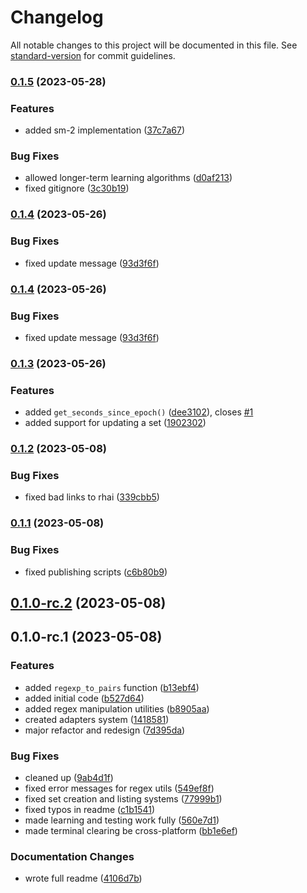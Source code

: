 # Changelog

All notable changes to this project will be documented in this file. See [standard-version](https://github.com/conventional-changelog/standard-version) for commit guidelines.

### [0.1.5](https://github.com/arctic-hen7/forne/compare/v0.1.4...v0.1.5) (2023-05-28)


### Features

* added sm-2 implementation ([37c7a67](https://github.com/arctic-hen7/forne/commit/37c7a677099346c316f0c1d2b5469854c21de9db))


### Bug Fixes

* allowed longer-term learning algorithms ([d0af213](https://github.com/arctic-hen7/forne/commit/d0af2130721971140474b44438ab66afbe1af2c4))
* fixed gitignore ([3c30b19](https://github.com/arctic-hen7/forne/commit/3c30b19094aacaa75e171bc32f18e20790375504))

### [0.1.4](https://github.com/arctic-hen7/forne/compare/v0.1.3...v0.1.4) (2023-05-26)


### Bug Fixes

* fixed update message ([93d3f6f](https://github.com/arctic-hen7/forne/commit/93d3f6fa706779d1f90b0e5ce65c43c7691bf9b4))

### [0.1.4](https://github.com/arctic-hen7/forne/compare/v0.1.3...v0.1.4) (2023-05-26)


### Bug Fixes

* fixed update message ([93d3f6f](https://github.com/arctic-hen7/forne/commit/93d3f6fa706779d1f90b0e5ce65c43c7691bf9b4))

### [0.1.3](https://github.com/arctic-hen7/forne/compare/v0.1.2...v0.1.3) (2023-05-26)


### Features

* added `get_seconds_since_epoch()` ([dee3102](https://github.com/arctic-hen7/forne/commit/dee31024f0421ca9f0bb041037af902fb40b81c6)), closes [#1](https://github.com/arctic-hen7/forne/issues/1)
* added support for updating a set ([1902302](https://github.com/arctic-hen7/forne/commit/19023024d4f72c6618675457beaf541f9cb900aa))

### [0.1.2](https://github.com/arctic-hen7/forne/compare/v0.1.1...v0.1.2) (2023-05-08)


### Bug Fixes

* fixed bad links to rhai ([339cbb5](https://github.com/arctic-hen7/forne/commit/339cbb5b3bd9505f7188e9d101d0cb4b7052b097))

### [0.1.1](https://github.com/arctic-hen7/forne/compare/v0.1.0-rc.2...v0.1.1) (2023-05-08)


### Bug Fixes

* fixed publishing scripts ([c6b80b9](https://github.com/arctic-hen7/forne/commit/c6b80b90719df5b868c541b4fcd4166d188009f9))

## [0.1.0-rc.2](https://github.com/arctic-hen7/forne/compare/v0.1.0-rc.1...v0.1.0-rc.2) (2023-05-08)

## 0.1.0-rc.1 (2023-05-08)


### Features

* added `regexp_to_pairs` function ([b13ebf4](https://github.com/arctic-hen7/forne/commit/b13ebf4e3e2724f065a47cc5cfc79f357fef78ae))
* added initial code ([b527d64](https://github.com/arctic-hen7/forne/commit/b527d6422c13b2e6c3eab28ece66f12f327ffa30))
* added regex manipulation utilities ([b8905aa](https://github.com/arctic-hen7/forne/commit/b8905aa6c5ffcf2e14f1209219a334d1fa7e9336))
* created adapters system ([1418581](https://github.com/arctic-hen7/forne/commit/1418581f18ba766e9d4e3f99fd542cfefbb96421))
* major refactor and redesign ([7d395da](https://github.com/arctic-hen7/forne/commit/7d395da0d94c417479fae1fdc52ffe93a4c571d4))


### Bug Fixes

* cleaned up ([9ab4d1f](https://github.com/arctic-hen7/forne/commit/9ab4d1fe198a2274ee65cbeebe84a813f960be48))
* fixed error messages for regex utils ([549ef8f](https://github.com/arctic-hen7/forne/commit/549ef8fd6427b99b13244982bb02e73d8503e651))
* fixed set creation and listing systems ([77999b1](https://github.com/arctic-hen7/forne/commit/77999b1658c09b4a88d2c907c02f45973d849657))
* fixed typos in readme ([c1b1541](https://github.com/arctic-hen7/forne/commit/c1b15415be3e82e0f290852480b95538ad81fa51))
* made learning and testing work fully ([560e7d1](https://github.com/arctic-hen7/forne/commit/560e7d14e08997ddedbe802a60ec41b84361b455))
* made terminal clearing be cross-platform ([bb1e6ef](https://github.com/arctic-hen7/forne/commit/bb1e6ef4dd43b3d1cdd903384095dd2279b7f6f8))


### Documentation Changes

* wrote full readme ([4106d7b](https://github.com/arctic-hen7/forne/commit/4106d7b68c6f54c89369fe5c5657bc1247703e3c))
